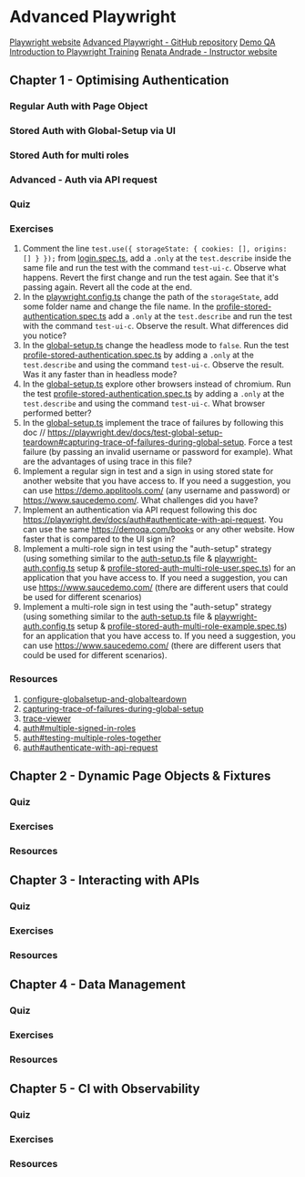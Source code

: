 # Advanced Playwright
[Playwright website](https://playwright.dev/)
[Advanced Playwright - GitHub repository](https://github.com/raptatinha/tau-advanced-playwright)
[Demo QA](https://demoqa.com/login)
[Introduction to Playwright Training](https://testautomationu.applitools.com/playwright-intro/)
[Renata Andrade - Instructor website](https://testingwithrenata.com/)

## Chapter 1 - Optimising Authentication

### Regular Auth with Page Object

### Stored Auth with Global-Setup via UI

### Stored Auth for multi roles

### Advanced - Auth via API request

### Quiz

### Exercises
1. Comment the line `test.use({ storageState: { cookies: [], origins: [] } });` from [login.spec.ts](tau-advanced-playwright-main/tests/ui/specs/login.spec.ts), add a `.only` at the `test.describe` inside the same file and run the test with the command `test-ui-c`. Observe what happens. Revert the first change and run the test again. See that it's passing again. Revert all the code at the end.
2. In the [playwright.config.ts](tau-advanced-playwright-main/playwright.config.ts) change the path of the `storageState`, add some folder name and change the file name. In the [profile-stored-authentication.spec.ts](tau-advanced-playwright-main/tests/ui/specs/profile-stored-authentication.spec.ts) add a `.only` at the `test.describe` and run the test with the command `test-ui-c`. Observe the result. What differences did you notice?
3. In the [global-setup.ts](tau-advanced-playwright-main/tests/setup/global-setup.ts) change the headless mode to `false`. Run the test [profile-stored-authentication.spec.ts](tau-advanced-playwright-main/tests/ui/specs/profile-stored-authentication.spec.ts) by adding a `.only` at the `test.describe` and using the command `test-ui-c`. Observe the result. Was it any faster than in headless mode?
4. In the [global-setup.ts](/tests/setup/global-setup.ts) explore other browsers instead of chromium.  Run the test [profile-stored-authentication.spec.ts](tau-advanced-playwright-main/tests/ui/specs/profile-stored-authentication.spec.ts) by adding a `.only` at the `test.describe` and using the command `test-ui-c`. What browser performed better?
5. In the [global-setup.ts](tau-advanced-playwright-main/tests/setup/global-setup.ts) implement the trace of failures by following this doc // https://playwright.dev/docs/test-global-setup-teardown#capturing-trace-of-failures-during-global-setup. Force a test failure (by passing an invalid username or password for example). What are the advantages of using trace in this file?
6. Implement a regular sign in test and a sign in using stored state for another website that you have access to. If you need a suggestion, you can use https://demo.applitools.com/ (any username and password) or https://www.saucedemo.com/. What challenges did you have?
7. Implement an authentication via API request following this doc https://playwright.dev/docs/auth#authenticate-with-api-request. You can use the same https://demoqa.com/books or any other website. How faster that is compared to the UI sign in?
8. Implement a multi-role sign in test using the "auth-setup" strategy (using something similar to the [auth-setup.ts](tau-advanced-playwright-main/tests/setup/auth-setup.ts) file & [playwright-auth.config.ts](tau-advanced-playwright-main/playwright-auth.config.ts) setup & [profile-stored-auth-multi-role-user.spec.ts](tau-advanced-playwright-main/tests/ui/specs-auth/profile-stored-auth-multi-role-user.spec.ts)) for an application that you have access to. If you need a suggestion, you can use https://www.saucedemo.com/ (there are different users that could be used for different scenarios)
9. Implement a multi-role sign in test using the "auth-setup" strategy (using something similar to the [auth-setup.ts](tau-advanced-playwright-main/tests/setup/auth-setup.ts) file & [playwright-auth.config.ts](tau-advanced-playwright-main/playwright-auth.config.ts) setup & [profile-stored-auth-multi-role-example.spec.ts](tau-advanced-playwright-main/tests/ui/specs-auth/profile-stored-auth-multi-role-example.spec.ts)) for an application that you have access to. If you need a suggestion, you can use https://www.saucedemo.com/ (there are different users that could be used for different scenarios).



### Resources
1. [configure-globalsetup-and-globalteardown](https://playwright.dev/docs/test-global-setup-teardown#configure-globalsetup-and-globalteardown)
2. [capturing-trace-of-failures-during-global-setup](https://playwright.dev/docs/test-global-setup-teardown#capturing-trace-of-failures-during-global-setup)
3. [trace-viewer](https://playwright.dev/docs/trace-viewer)
4. [auth#multiple-signed-in-roles](https://playwright.dev/docs/auth#multiple-signed-in-roles)
5. [auth#testing-multiple-roles-together](https://playwright.dev/docs/auth#testing-multiple-roles-together)
6. [auth#authenticate-with-api-request](https://playwright.dev/docs/auth#authenticate-with-api-request)

## Chapter 2 - Dynamic Page Objects & Fixtures

### Quiz

### Exercises

### Resources

## Chapter 3 - Interacting with APIs

### Quiz

### Exercises

### Resources

## Chapter 4 - Data Management

### Quiz

### Exercises

### Resources

## Chapter 5 - CI with Observability

### Quiz

### Exercises

### Resources